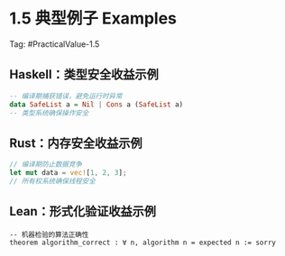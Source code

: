 # 1.5 典型例子 Examples

Tag: #PracticalValue-1.5

## Haskell：类型安全收益示例

```haskell
-- 编译期捕获错误，避免运行时异常
data SafeList a = Nil | Cons a (SafeList a)
-- 类型系统确保操作安全
```

## Rust：内存安全收益示例

```rust
// 编译期防止数据竞争
let mut data = vec![1, 2, 3];
// 所有权系统确保线程安全
```

## Lean：形式化验证收益示例

```lean
-- 机器检验的算法正确性
theorem algorithm_correct : ∀ n, algorithm n = expected n := sorry
```
